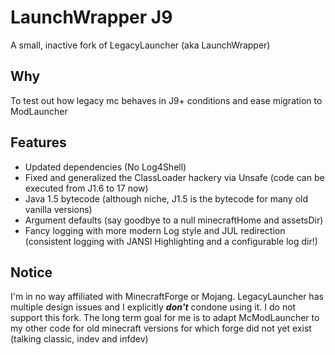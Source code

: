 # LaunchWrapper J9
A small, inactive fork of LegacyLauncher (aka LaunchWrapper)

## Why
To test out how legacy mc behaves in J9+ conditions and ease
migration to ModLauncher

## Features
- Updated dependencies (No Log4Shell)
- Fixed and generalized the ClassLoader hackery via Unsafe
(code can be executed from J1.6 to 17 now)
- Java 1.5 bytecode (although niche, J1.5 is the bytecode 
for many old vanilla versions)
- Argument defaults (say goodbye to a null minecraftHome and
assetsDir)
- Fancy logging with more modern Log style and JUL redirection
(consistent logging with JANSI Highlighting and a configurable
log dir!)

## Notice
I'm in no way affiliated with MinecraftForge or Mojang.
LegacyLauncher has multiple design issues and I explicitly
**_don't_** condone using it. I do not support this fork.
The long term goal for me is to adapt McModLauncher to my
other code for old minecraft versions for which forge did
not yet exist (talking classic, indev and infdev)